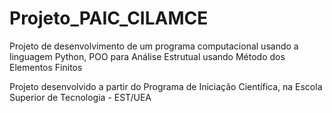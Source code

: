 # Projeto_PAIC_CILAMCE
Projeto de desenvolvimento de um programa computacional usando a linguagem Python, POO para Análise Estrutual usando Método dos Elementos Finitos

Projeto desenvolvido a partir do Programa de Iniciação Científica, na Escola Superior de Tecnologia - EST/UEA
